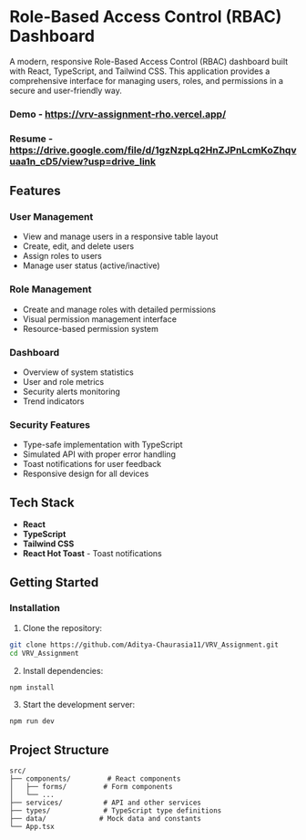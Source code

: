 # Role-Based Access Control (RBAC) Dashboard

A modern, responsive Role-Based Access Control (RBAC) dashboard built with React, TypeScript, and Tailwind CSS. This application provides a comprehensive interface for managing users, roles, and permissions in a secure and user-friendly way.

### Demo - https://vrv-assignment-rho.vercel.app/
### Resume - https://drive.google.com/file/d/1gzNzpLq2HnZJPnLcmKoZhqvuaa1n_cD5/view?usp=drive_link



## Features

### User Management
- View and manage users in a responsive table layout
- Create, edit, and delete users
- Assign roles to users
- Manage user status (active/inactive)

### Role Management
- Create and manage roles with detailed permissions
- Visual permission management interface
- Resource-based permission system

### Dashboard
- Overview of system statistics
- User and role metrics
- Security alerts monitoring
- Trend indicators

### Security Features
- Type-safe implementation with TypeScript
- Simulated API with proper error handling
- Toast notifications for user feedback
- Responsive design for all devices

## Tech Stack

- **React** 
- **TypeScript** 
- **Tailwind CSS** 
- **React Hot Toast** - Toast notifications

## Getting Started

### Installation

1. Clone the repository:
```bash
git clone https://github.com/Aditya-Chaurasia11/VRV_Assignment.git
cd VRV_Assignment
```

2. Install dependencies:
```bash
npm install
```

3. Start the development server:
```bash
npm run dev
```

## Project Structure

```
src/
├── components/         # React components
│   ├── forms/         # Form components
│   └── ...           
├── services/          # API and other services
├── types/             # TypeScript type definitions
├── data/             # Mock data and constants
└── App.tsx           
```

